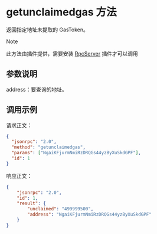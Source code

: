 # getunclaimedgas 方法

返回指定地址未提取的 GasToken。

> [!Note]
>
> 此方法由插件提供，需要安装 [RpcServer](https://github.com/neo-project/neo-modules/releases) 插件才可以调用

## 参数说明

address：要查询的地址。

## 调用示例

请求正文：

```json
{
  "jsonrpc": "2.0",
  "method": "getunclaimedgas",
  "params": ["NgaiKFjurmNmiRzDRQGs44yzByXuSkdGPF"],
  "id": 1
}
```

响应正文：

```json
{
    "jsonrpc": "2.0",
    "id": 1,
    "result": {
        "unclaimed": "499999500",
        "address": "NgaiKFjurmNmiRzDRQGs44yzByXuSkdGPF"
    }
}
```
